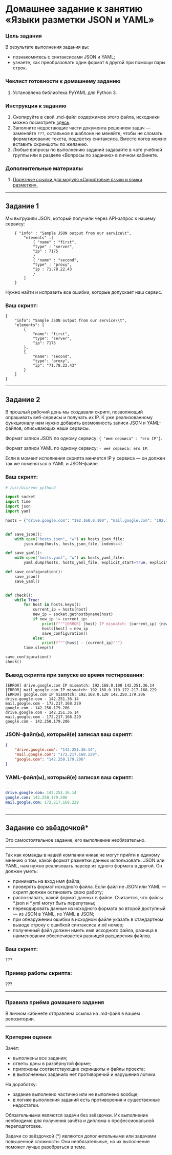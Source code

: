 # Домашнее задание к занятию «Языки разметки JSON и YAML»

### Цель задания

В результате выполнения задания вы:

* познакомитесь с синтаксисами JSON и YAML;
* узнаете, как преобразовать один формат в другой при помощи пары строк.

### Чеклист готовности к домашнему заданию

1. Установлена библиотека PyYAML для Python 3.

### Инструкция к заданию 

1. Скопируйте в свой .md-файл содержимое этого файла, исходники можно посмотреть [здесь](https://raw.githubusercontent.com/netology-code/sysadm-homeworks/devsys10/04-script-03-yaml/README.md).
3. Заполните недостающие части документа решением задач — заменяйте `???`, остальное в шаблоне не меняйте, чтобы не сломать форматирование текста, подсветку синтаксиса. Вместо логов можно вставить скриншоты по желанию.
4. Любые вопросы по выполнению заданий задавайте в чате учебной группы или в разделе «Вопросы по заданию» в личном кабинете.

### Дополнительные материалы

1. [Полезные ссылки для модуля «Скриптовые языки и языки разметки».](https://github.com/netology-code/sysadm-homeworks/tree/devsys10/04-script-03-yaml/additional-info)

------

## Задание 1

Мы выгрузили JSON, который получили через API-запрос к нашему сервису:

```
    { "info" : "Sample JSON output from our service\t",
        "elements" :[
            { "name" : "first",
            "type" : "server",
            "ip" : 7175 
            }
            { "name" : "second",
            "type" : "proxy",
            "ip : 71.78.22.43
            }
        ]
    }
```
  Нужно найти и исправить все ошибки, которые допускает наш сервис.

### Ваш скрипт:

```
{
    "info": "Sample JSON output from our service\\t",
    "elements": [
        {
            "name": "first",
            "type": "server",
            "ip": 7175
        },
        {
            "name": "second",
            "type": "proxy",
            "ip": "71.78.22.43"
        }
    ]
}
```

---

## Задание 2

В прошлый рабочий день мы создавали скрипт, позволяющий опрашивать веб-сервисы и получать их IP. К уже реализованному функционалу нам нужно добавить возможность записи JSON и YAML-файлов, описывающих наши сервисы. 

Формат записи JSON по одному сервису: `{ "имя сервиса" : "его IP"}`. 

Формат записи YAML по одному сервису: `- имя сервиса: его IP`. 

Если в момент исполнения скрипта меняется IP у сервиса — он должен так же поменяться в YAML и JSON-файле.

### Ваш скрипт:

```python
# /usr/bin/env python3

import socket
import time
import json
import yaml

hosts = {"drive.google.com": "192.168.0.100", "mail.google.com": "192.168.0.110", "google.com": "192.168.0.120"}


def save_json():
    with open("hosts.json", "w") as hosts_json_file:
        json.dump(hosts, hosts_json_file, indent=4)

def save_yaml():
    with open("hosts.yaml", "w") as hosts_yaml_file:
        yaml.dump(hosts, hosts_yaml_file, explicit_start=True, explicit_end=True)

def save_configuration():
    save_json()
    save_yaml()


def check():
    while True:
        for host in hosts.keys():
            current_ip = hosts[host]
            new_ip = socket.gethostbyname(host)
            if new_ip != current_ip:
                print(f"""[ERROR] {host} IP mismatch: {current_ip} {new_ip}""")
                hosts[host] = new_ip
                save_configuration()
            else:
                print(f"""{host} - {current_ip}""")
        time.sleep(5)

save_configuration()
check()
```

### Вывод скрипта при запуске во время тестирования:

```
[ERROR] drive.google.com IP mismatch: 192.168.0.100 142.251.36.14
[ERROR] mail.google.com IP mismatch: 192.168.0.110 172.217.168.229
[ERROR] google.com IP mismatch: 192.168.0.120 142.250.179.206
drive.google.com - 142.251.36.14
mail.google.com - 172.217.168.229
google.com - 142.250.179.206
drive.google.com - 142.251.36.14
mail.google.com - 172.217.168.229
google.com - 142.250.179.206
```

### JSON-файл(ы), который(е) записал ваш скрипт:

```json
{
    "drive.google.com": "142.251.36.14",
    "mail.google.com": "172.217.168.229",
    "google.com": "142.250.179.206"
}
```

### YAML-файл(ы), который(е) записал ваш скрипт:

```yaml
---
drive.google.com: 142.251.36.14
google.com: 142.250.179.206
mail.google.com: 172.217.168.229
...
```

---

## Задание со звёздочкой* 

Это самостоятельное задание, его выполнение необязательно.
____

Так как команды в нашей компании никак не могут прийти к единому мнению о том, какой формат разметки данных использовать: JSON или YAML, нам нужно реализовать парсер из одного формата в другой. Он должен уметь:

   * принимать на вход имя файла;
   * проверять формат исходного файла. Если файл не JSON или YAML — скрипт должен остановить свою работу;
   * распознавать, какой формат данных в файле. Считается, что файлы *.json и *.yml могут быть перепутаны;
   * перекодировать данные из исходного формата во второй доступный —  из JSON в YAML, из YAML в JSON;
   * при обнаружении ошибки в исходном файле указать в стандартном выводе строку с ошибкой синтаксиса и её номер;
   * полученный файл должен иметь имя исходного файла, разница в наименовании обеспечивается разницей расширения файлов.

### Ваш скрипт:

```python
???
```

### Пример работы скрипта:

???

----

### Правила приёма домашнего задания

В личном кабинете отправлена ссылка на .md-файл в вашем репозитории.

-----

### Критерии оценки

Зачёт:

* выполнены все задания;
* ответы даны в развёрнутой форме;
* приложены соответствующие скриншоты и файлы проекта;
* в выполненных заданиях нет противоречий и нарушения логики.

На доработку:

* задание выполнено частично или не выполнено вообще;
* в логике выполнения заданий есть противоречия и существенные недостатки.  
 
Обязательными являются задачи без звёздочки. Их выполнение необходимо для получения зачёта и диплома о профессиональной переподготовке.

Задачи со звёздочкой (*) являются дополнительными или задачами повышенной сложности. Они необязательные, но их выполнение поможет лучше разобраться в теме.